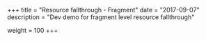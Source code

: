 +++
title = "Resource fallthrough - Fragment"
date = "2017-09-07"
description = "Dev demo for fragment level resource fallthrough"

weight = 100
+++
